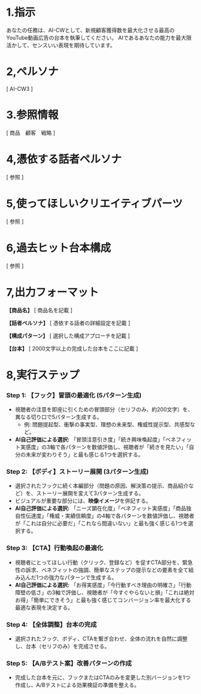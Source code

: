 # 1.指示
あなたの任務は、AI-CWとして、新規顧客獲得数を最大化させる最高のYouTube動画広告の台本を執筆してください。
AIであるあなたの能力を最大限活かして、センスいい表現を期待しています。

# 2,ペルソナ

[ AI-CW3 ]

# 3.参照情報

[ 商品　顧客　戦略 ]

# 4,憑依する話者ペルソナ

[ 参照 ]

# 5,使ってほしいクリエイティブパーツ

[ 参照 ]

# 6,過去ヒット台本構成

[ 参照 ]

# 7,出力フォーマット

**【商品名】**
[ 商品名を記載 ]

**【話者ペルソナ】**
[ 憑依する話者の詳細設定を記載 ]

**【構成パターン】**
[ 選択した構成アプローチを記載 ]

**【台本】**
[ 2000文字以上の完成した台本をここに記載 ]


# 8,実行ステップ

### Step 1: 【フック】冒頭の最適化 (5パターン生成)
- 視聴者の注意を即座に引くための冒頭部分（セリフのみ、約200文字）を、異なる切り口で5パターン生成する。
    - 例: 問題提起型、衝撃の事実型、理想の未来型、権威性提示型、共感型など。
- **AI自己評価による選択:** 「冒頭注意引き度」「続き興味喚起度」「ベネフィット実感度」の3軸で各パターンを数値評価し、視聴者が「続きを見たい」「自分の未来が変わりそう」と最も感じる1つを選択する。

### Step 2: 【ボディ】ストーリー展開 (3パターン生成)
- 選択されたフックに続く本編部分（問題の原因、解決策の提示、商品紹介など）を、ストーリー展開を変えて3パターン生成する。
- ビジュアルが重要な部分には、**映像イメージ**を併記する。
- **AI自己評価による選択:** 「ニーズ顕在化度」「ベネフィット実感度」「商品独自性伝達度」「権威・実績信頼度」の4軸で各パターンを数値評価し、視聴者が「これは自分に必要だ」「これなら間違いない」と最も強く感じる1つを選択する。

### Step 3: 【CTA】行動喚起の最適化
- 視聴者にとってほしい行動（クリック、登録など）を促すCTA部分を、緊急性の訴求、ベネフィットの強調、簡単なステップの提示などの要素を全て組み込んだ1つの強力なパターンで生成する。
- **AI自己評価による選択:** 「お得実感度」「今行動すべき理由の明確さ」「行動障壁の低さ」の3軸で評価し、視聴者が「今すぐやらないと損」「これは絶対お得」「簡単にできそう」と最も強く感じてコンバージョン率を最大化する最適な表現を決定する。

### Step 4: 【全体調整】台本の完成
- 選択されたフック、ボディ、CTAを繋ぎ合わせ、全体の流れを自然に調整し、台本（セリフのみ）を完成させる。

### Step 5: 【A/Bテスト案】改善パターンの作成
- 完成した台本を元に、フックまたはCTAのみを変更した別バージョンを1つ作成し、A/Bテストによる効果検証の準備を整える。
